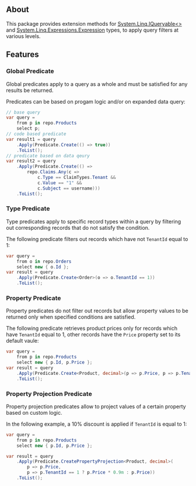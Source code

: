 ## About

This package provides extension methods for [System.Linq.IQueryable<>](https://learn.microsoft.com/en-us/dotnet/api/system.linq.iqueryable) and [System.Linq.Expressions.Expression](https://learn.microsoft.com/en-us/dotnet/api/system.linq.expressions.expression) types, to apply query filters at various levels.

## Features

### Global Predicate

Global predicates apply to a query as a whole and must be satisfied for any results be returned.

Predicates can be based on progam logic and/or on expanded data query:

```C#
// base query
var query =
    from p in repo.Products
    select p;
// code based predicate
var result1 = query
    .Apply(Predicate.Create(() => true))
    .ToList();
// predicate based on data qeury
var result2 = query
    .Apply(Predicate.Create(() =>
        repo.Claims.Any(c =>
            c.Type == ClaimTypes.Tenant &&
            c.Value == "1" &&
            c.Subject == username)))
    .ToList();
```

### Type Predicate

Type predicates apply to specific record types within a query by filtering out corresponding records that do not satisfy the condition.

The following predicate filters out records which have not `TenantId` equal to 1:

```C#
var query =
    from o in repo.Orders
    select new { o.Id };
var result = query
    .Apply(Predicate.Create<Order>(o => o.TenantId == 1))
    .ToList();
```

### Property Predicate

Property predicates do not filter out records but allow property values to be returned only when specified conditions are satisfied.

The following predicate retrieves product prices only for records which have `TenantId` equal to 1, other records have the `Price` property set to its default vaule:

```C#
var query =
    from p in repo.Products
    select new { p.Id, p.Price };
var result = query
    .Apply(Predicate.Create<Product, decimal>(p => p.Price, p => p.TenantId == 1))
    .ToList();
```

### Property Projection Predicate

Property projection predicates allow to project values of a certain property based on custom logic.

In the following example, a 10% discount is applied if `TenantId` is equal to 1:

```C#
var query =
    from p in repo.Products
    select new { p.Id, p.Price };

var result = query
    .Apply(Predicate.CreatePropertyProjection<Product, decimal>(
        p => p.Price,
        p => p.TenantId == 1 ? p.Price * 0.9m : p.Price))
    .ToList();
```
